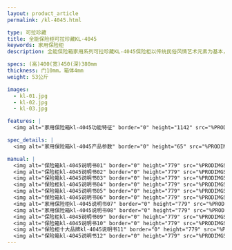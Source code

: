 ```yaml
---
layout: product_article
permalink: /kl-4045.html

type: 可拉珍藏
title: 全能保险柜可拉珍藏KL-4045
keywords: 家用保险柜
description: 全能保险箱家用系列可拉珍藏KL-4045保险柜以传统民俗风情艺术元素为基本，完美融合时尚现代家居设计理念，由里及外焕发超然气质。

specs: (高)400(宽)450(深)380mm
thickness: 门10mm，箱体4mm
weight: 53公斤

images:
  - kl-01.jpg
  - kl-02.jpg
  - kl-03.jpg

features: |
  <img alt="家用保险箱kl-4045功能特征" border="0" height="1142" src="%PRODIMGS%/kl-gn.jpg" width="538" />

spec_details: |
  <img alt="家用保险箱kl-4045产品参数" border="0" height="65" src="%PRODIMGS%/kl-cpcs.jpg" width="538" />

manual: |
  <img alt="保险箱kl-4045说明书01" border="0" height="779" src="%PRODIMGS%/kl-sm01.jpg" width="528" />  
  <img alt="保险柜kl-4045说明书02" border="0" height="779" src="%PRODIMGS%/kl-sm02.jpg" width="528" />  
  <img alt="保险箱kl-4045说明书03" border="0" height="779" src="%PRODIMGS%/kl-sm03.jpg" width="528" />  
  <img alt="保险柜kl-4045说明书04" border="0" height="779" src="%PRODIMGS%/kl-sm04.jpg" width="528" />  
  <img alt="保险箱kl-4045说明书05" border="0" height="779" src="%PRODIMGS%/kl-sm05.jpg" width="528" />  
  <img alt="保险箱kl-4045说明书06" border="0" height="779" src="%PRODIMGS%/kl-sm06.jpg" width="528" />  
  <img alt="家用保险柜kl-4045说明书07" border="0" height="779" src="%PRODIMGS%/kl-sm07.jpg" width="528" />  
  <img alt="家用保险箱kl-4045说明书08" border="0" height="779" src="%PRODIMGS%/kl-sm08.jpg" width="528" />  
  <img alt="保险柜kl-4045说明书09" border="0" height="779" src="%PRODIMGS%/kl-sm09.jpg" width="528" />  
  <img alt="保险箱kl-4045说明书10" border="0" height="779" src="%PRODIMGS%/kl-sm10.jpg" width="528" />  
  <img alt="保险柜十大品牌kl-4045说明书11" border="0" height="779" src="%PRODIMGS%/kl-sm11.jpg" width="528" />  
  <img alt="保险箱kl-4045说明书12" border="0" height="779" src="%PRODIMGS%/kl-sm12.jpg" width="528" />
---
```

